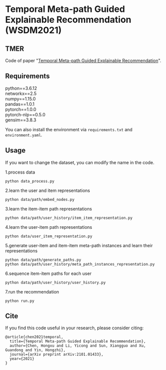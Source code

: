 # Temporal Meta-path Guided Explainable Recommendation (WSDM2021)

## TMER
Code of paper "[Temporal Meta-path Guided Explainable Recommendation](https://arxiv.org/pdf/2101.01433.pdf)".


## Requirements
python==3.6.12 <br>  networkx==2.5 <br> numpy==1.15.0 <br> pandas==1.0.1 <br> pytorch==1.0.0 <br> pytorch-nlp==0.5.0
<br>gensim==3.8.3

You can also install the environment via `requirements.txt` and `environment.yaml`.
## Usage
If you want to change the dataset, you can modify the name in the code.

1.process data

`python data_process.py`

2.learn the user and item representations

`python data/path/embed_nodes.py`

3.learn the item-item path representations

`python data/path/user_history/item_item_representation.py`

4.learn the user-item path representations

`python data/user_item_representation.py`

5.generate user-item and item-item meta-path instances and learn their representations

`python data/path/generate_paths.py`<br>
`python data/path/user_history/meta_path_instances_representation.py`

6.sequence item-item paths for each user

`python data/path/user_history/user_history.py`

7.run the recommendation

`python run.py`


## Cite
If you find this code useful in your research, please consider citing:
```
@article{chen2021temporal,
  title={Temporal Meta-path Guided Explainable Recommendation},
  author={Chen, Hongxu and Li, Yicong and Sun, Xiangguo and Xu, Guandong and Yin, Hongzhi},
  journal={arXiv preprint arXiv:2101.01433},
  year={2021}
}
```

